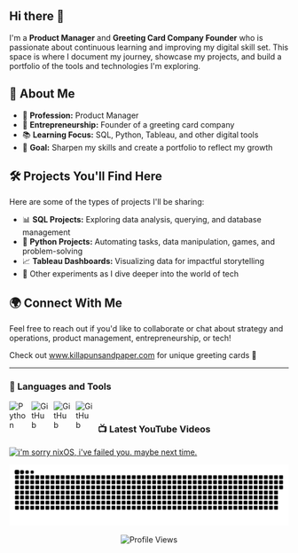 ## Hi there 👋

I'm a **Product Manager** and **Greeting Card Company Founder** who is passionate about continuous learning and improving my digital skill set. This space is where I document my journey, showcase my projects, and build a portfolio of the tools and technologies I'm exploring.  

## 🌟 About Me  
- 🎯 **Profession:** Product Manager  
- 💌 **Entrepreneurship:** Founder of a greeting card company  
- 📚 **Learning Focus:** SQL, Python, Tableau, and other digital tools  
- 🚀 **Goal:** Sharpen my skills and create a portfolio to reflect my growth  

## 🛠️ Projects You'll Find Here  
Here are some of the types of projects I'll be sharing:  
- 📊 **SQL Projects:** Exploring data analysis, querying, and database management  
- 🐍 **Python Projects:** Automating tasks, data manipulation, games, and problem-solving  
- 📈 **Tableau Dashboards:** Visualizing data for impactful storytelling  
- 🌟 Other experiments as I dive deeper into the world of tech  

## 🌍 Connect With Me  
Feel free to reach out if you'd like to collaborate or chat about strategy and operations, product management, entrepreneurship, or tech!  

Check out www.killapunsandpaper.com for unique greeting cards 💌

---
### 🧰 Languages and Tools
<img align="left" alt="Python" width="30px" style="padding-right:10px;" src="https://cdn.jsdelivr.net/gh/devicons/devicon/icons/python/python-plain.svg" />          
<img align="left" alt="GitHub" width="30px" style="padding-right:10px;" src="https://cdn.jsdelivr.net/gh/devicons/devicon/icons/github/github-original.svg" />   
<img align="left" alt="GitHub" width="30px" style="padding-right:10px;" src="https://cdn.jsdelivr.net/gh/devicons/devicon@latest/icons/sqlite/sqlite-original.svg" />
<img align="left" alt="GitHub" width="30px" style="padding-right:10px;" src="https://cdn.jsdelivr.net/gh/devicons/devicon@latest/icons/jira/jira-original-wordmark.svg" />
</div></div><br>

### 📺 Latest YouTube Videos

<!-- BEGIN YOUTUBE-CARDS -->
[![i'm sorry nixOS, i've failed you. maybe next time.](https://ytcards.demolab.com/?id=YMxTTTBZhYM&title=i%27m+sorry+nixOS%2C+i%27ve+failed+you.+maybe+next+time.&lang=en&timestamp=1749850211&background_color=%230d1117&title_color=%23ffffff&stats_color=%23dedede&max_title_lines=1&width=250&border_radius=5&duration=902 "i'm sorry nixOS, i've failed you. maybe next time.")](https://www.youtube.com/watch?v=YMxTTTBZhYM)
<!-- END YOUTUBE-CARDS -->

<!--Snake -->
<div align="center">
          
![snake gif](https://github.com/kilandrabass/kilandrabass/blob/output/github-snake-dark.svg)    
          
</div>

<!--ProfileViews -->
<div align="center">
          
![Profile Views](https://komarev.com/ghpvc/?username=kilandrabass&color=brightgreen)

</div>
